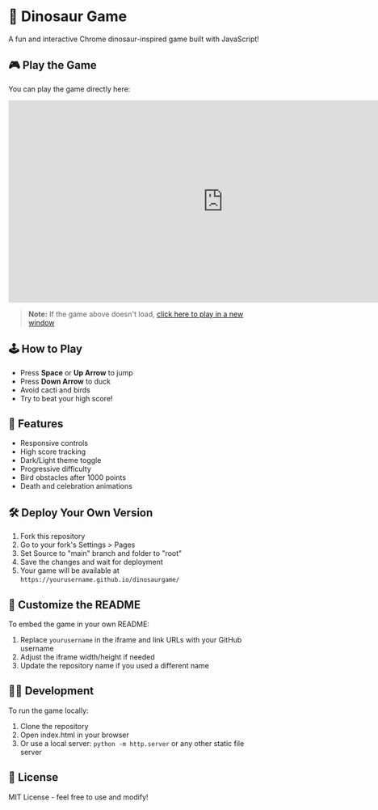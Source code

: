 # 🦖 Dinosaur Game

A fun and interactive Chrome dinosaur-inspired game built with JavaScript!

## 🎮 Play the Game

You can play the game directly here:

<div align="center">
  <iframe src="https://aniksutradhardev402.github.io/dinosaurgame/" width="850" height="400" frameborder="0"></iframe>
</div>

> **Note:** If the game above doesn't load, [click here to play in a new window](https://aniksutradhardev402.github.io/dinosaurgame/)

## 🕹️ How to Play

- Press **Space** or **Up Arrow** to jump
- Press **Down Arrow** to duck
- Avoid cacti and birds
- Try to beat your high score!

## 🚀 Features

- Responsive controls
- High score tracking
- Dark/Light theme toggle
- Progressive difficulty
- Bird obstacles after 1000 points
- Death and celebration animations

## 🛠️ Deploy Your Own Version

1. Fork this repository
2. Go to your fork's Settings > Pages
3. Set Source to "main" branch and folder to "root"
4. Save the changes and wait for deployment
5. Your game will be available at `https://yourusername.github.io/dinosaurgame/`

## 📝 Customize the README

To embed the game in your own README:

1. Replace `yourusername` in the iframe and link URLs with your GitHub username
2. Adjust the iframe width/height if needed
3. Update the repository name if you used a different name

## 🧑‍💻 Development

To run the game locally:

1. Clone the repository
2. Open index.html in your browser
3. Or use a local server: `python -m http.server` or any other static file server

## 📄 License

MIT License - feel free to use and modify!


